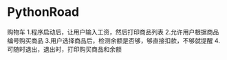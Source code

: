 # PythonRoad
购物车
1.程序启动后，让用户输入工资，然后打印商品列表
2.允许用户根据商品编号购买商品
3.用户选择商品后，检测余额是否够，够直接扣款，不够就提醒
4.可随时退出，退出时，打印购买商品和余额
